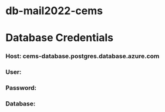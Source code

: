# db-mail2022-cems




# Database Credentials

### Host: cems-database.postgres.database.azure.com
### User: 
### Password: 
### Database: 
